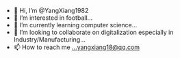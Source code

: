- 👋 Hi, I’m @YangXiang1982
- 👀 I’m interested in football...
- 🌱 I’m currently learning computer science...
- 💞️ I’m looking to collaborate on digitalization especially in Industry/Manufacturing...
- 📫 How to reach me ...yangxiang18@qq.com

<!---
YangXiang1982/YangXiang1982 is a ✨ special ✨ repository because its `README.md` (this file) appears on your GitHub profile.
You can click the Preview link to take a look at your changes.
--->
